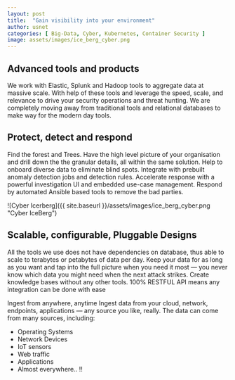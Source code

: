 ```yaml
---
layout: post
title:  "Gain visibility into your environment"
author: usnet
categories: [ Big-Data, Cyber, Kubernetes, Container Security ]
image: assets/images/ice_berg_cyber.png
---
```

## Advanced tools and products
We work with Elastic, Splunk and Hadoop tools to aggregate data at massive scale. With help of these tools and leverage the speed, scale, and relevance to drive your security operations and threat hunting.
We are completely moving away from traditional tools and relational databases to make way for the modern day tools. 


## Protect, detect and respond
Find the forest and Trees.  Have the high level picture of your organisation and drill down the the granular details, all within the same solution. Help to onboard diverse data to eliminate blind spots. Integrate with prebuilt anomaly detection jobs and detection rules. Accelerate response with a powerful investigation UI and embedded use-case management. Respond by automated Ansible based tools to remove the bad parties.

![Cyber Icerberg]({{ site.baseurl }}/assets/images/ice_berg_cyber.png "Cyber IceBerg")


## Scalable, configurable, Pluggable Designs
All the tools we use does not have dependencies on database, thus able to scale to terabytes or petabytes of data per day. Keep your data for as long as you want and tap into the full picture when you need it most — you never know which data you might need when the next attack strikes. Create knowledge bases without any other tools. 100% RESTFUL API means any integration can be done with ease

Ingest from anywhere, anytime
Ingest data from your cloud, network, endpoints, applications — any source you like, really. The data can come from many sources, including:

- Operating Systems
- Network Devices
- IoT sensors
- Web traffic
- Applications
- Almost everywhere.. !!

